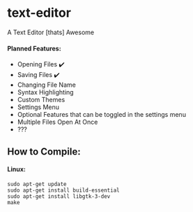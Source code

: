 # text-editor
A Text Editor [thats] Awesome 

#### Planned Features:
- Opening Files :heavy_check_mark:
- Saving Files :heavy_check_mark:
- Changing File Name
- Syntax Highlighting
- Custom Themes
- Settings Menu
- Optional Features that can be toggled in the settings menu
- Multiple Files Open At Once
- ???

## How to Compile:

#### Linux:
```
sudo apt-get update
sudo apt-get install build-essential
sudo apt-get install libgtk-3-dev
make
```

